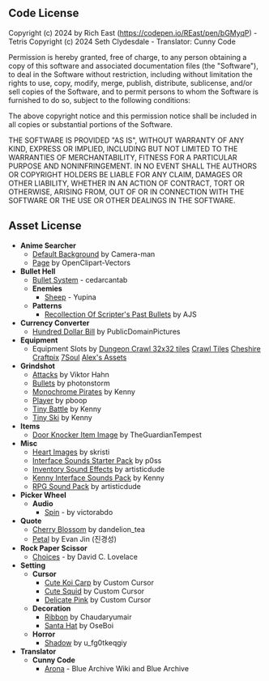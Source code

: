 ## **Code License**
Copyright (c) 2024 by Rich East (https://codepen.io/REast/pen/bGMyqP) - Tetris
Copyright (c) 2024 Seth Clydesdale - Translator: Cunny Code

Permission is hereby granted, free of charge, to any person obtaining a copy of this software and associated documentation files (the "Software"), to deal in the Software without restriction, including without limitation the rights to use, copy, modify, merge, publish, distribute, sublicense, and/or sell copies of the Software, and to permit persons to whom the Software is furnished to do so, subject to the following conditions:

The above copyright notice and this permission notice shall be included in all copies or substantial portions of the Software.

THE SOFTWARE IS PROVIDED "AS IS", WITHOUT WARRANTY OF ANY KIND, EXPRESS OR IMPLIED, INCLUDING BUT NOT LIMITED TO THE WARRANTIES OF MERCHANTABILITY, FITNESS FOR A PARTICULAR PURPOSE AND NONINFRINGEMENT. IN NO EVENT SHALL THE AUTHORS OR COPYRIGHT HOLDERS BE LIABLE FOR ANY CLAIM, DAMAGES OR OTHER LIABILITY, WHETHER IN AN ACTION OF CONTRACT, TORT OR OTHERWISE, ARISING FROM, OUT OF OR IN CONNECTION WITH THE SOFTWARE OR THE USE OR OTHER DEALINGS IN THE SOFTWARE.


## **Asset License**
- **Anime Searcher**
    - [Default Background](https://pixabay.com/photos/poppies-flowers-field-red-poppies-6982527/) by Camera-man
    - [Page](https://pixabay.com/vectors/file-generic-icon-icons-matt-1294459/) by OpenClipart-Vectors
- **Bullet Hell**
    - [Bullet System](https://codepen.io/cedarcantab/pen/ZEXpMLo) - cedarcantab
    - **Enemies**
        - [Sheep](https://x.com/Yupina_Ch) - Yupina
    - **Patterns**
        - [Recollection Of Scripter's Past Bullets](https://www.bulletforge.org/u/ajs/p/recollection-of-scripters-past) by AJS
- **Currency Converter**
    - [Hundred Dollar Bill](https://pixabay.com/illustrations/one-hundred-dollar-bill-money-163442/) by PublicDomainPictures
- **Equipment**
    - Equipment Slots by [Dungeon Crawl 32x32 tiles](https://opengameart.org/content/dungeon-crawl-32x32-tiles) [Crawl Tiles](http://code.google.com/p/crawl-tiles/) [Cheshire](https://jeevo.itch.io/dungeoneering-eq-icon-pack) [Craftpix](https://craftpix.net/freebies/free-belt-rpg-pixel-art-icons/) [7Soul](https://opengameart.org/content/98-pixel-art-rpg-icons) [Alex's Assets](https://alexs-assets.itch.io/16x16-rpg-item-pack)
- **Grindshot**
    - [Attacks](https://opengameart.org/content/pixelated-attackhit-animations) by Viktor Hahn
    - [Bullets](https://github.com/phaserjs/phaser-ce-coding-tips/tree/master) by photonstorm
    - [Monochrome Pirates](https://opengameart.org/content/monochrome-pirates) by Kenny
    - [Player](https://opengameart.org/content/blue-grass) by pboop
    - [Tiny Battle](https://opengameart.org/content/tiny-battle) by Kenny
    - [Tiny Ski](https://opengameart.org/content/tiny-ski) by Kenny
- **Items**
    - [Door Knocker Item Image](https://www.deviantart.com/theguardiantempest/art/Doorknocker-Custom-371217359) by TheGuardianTempest
- **Misc**
    - [Heart Images](https://opengameart.org/content/2d-heart-2-animations) by skristi
    - [Interface Sounds Starter Pack](https://opengameart.org/content/interface-sounds-starter-pack) by p0ss
    - [Inventory Sound Effects](https://opengameart.org/content/inventory-sound-effects) by artisticdude
    - [Kenny Interface Sounds Pack](https://www.kenney.nl/assets/interface-sounds) by Kenny
    - [RPG Sound Pack](https://opengameart.org/content/rpg-sound-pack) by artisticdude
- **Picker Wheel**
    - **Audio**
        - [Spin](https://pixabay.com/sound-effects/spin-232536/) - by victorabdo
- **Quote**
    - [Cherry Blossom](https://pixabay.com/vectors/cherry-blossom-tree-spring-flowers-7081566/) by dandelion_tea
    - [Petal](https://codepen.io/rudtjd2548/pen/qBpVzxP) by Evan Jin (진경성)
- **Rock Paper Scissor**
    - [Choices](https://www.umop.com/rps101.htm) - by David C. Lovelace
- **Setting**
    - **Cursor**
        - [Cute Koi Carp](https://custom-cursor.com/en/collection/cute-cursors/cute-koi-carp) by Custom Cursor
        - [Cute Squid](https://custom-cursor.com/en/collection/kawaii/cute-squid) by Custom Cursor
        - [Delicate Pink](https://custom-cursor.com/en/collection/color/delicate-pink) by Custom Cursor
    - **Decoration**
        - [Ribbon](https://pixabay.com/illustrations/bow-ribbon-flat-ribbon-bow-8952489/) by Chaudaryumair
        - [Santa Hat](https://pixabay.com/vectors/santa-hat-christmas-red-clipart-7602300/) by OseBoi
    - **Horror**
        - [Shadow](https://pixabay.com/vectors/boy-cartoon-fashion-chibi-kawaii-8515729/) by u_fg0tkeqgiy
- **Translator**
    - **Cunny Code**
        - [Arona](https://bluearchive.fandom.com/wiki/Arona/Gallery) - Blue Archive Wiki and Blue Archive